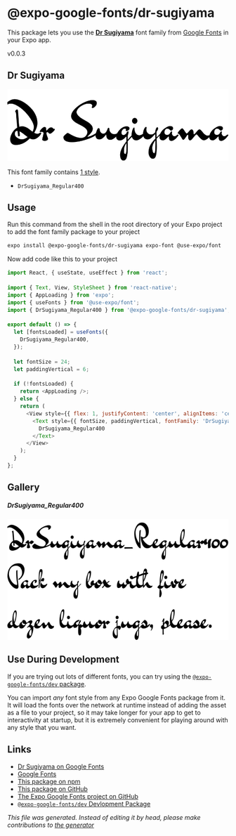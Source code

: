 # @expo-google-fonts/dr-sugiyama

This package lets you use the [**Dr Sugiyama**](https://fonts.google.com/specimen/Dr+Sugiyama) font family from [Google Fonts](https://fonts.google.com/) in your Expo app.

v0.0.3

## Dr Sugiyama

![Dr Sugiyama](./font-family.png)

This font family contains [1 style](#gallery).

- `DrSugiyama_Regular400`

## Usage

Run this command from the shell in the root directory of your Expo project to add the font family package to your project
```sh
expo install @expo-google-fonts/dr-sugiyama expo-font @use-expo/font
```

Now add code like this to your project
```js
import React, { useState, useEffect } from 'react';

import { Text, View, StyleSheet } from 'react-native';
import { AppLoading } from 'expo';
import { useFonts } from '@use-expo/font';
import { DrSugiyama_Regular400 } from '@expo-google-fonts/dr-sugiyama';

export default () => {
  let [fontsLoaded] = useFonts({
    DrSugiyama_Regular400,
  });

  let fontSize = 24;
  let paddingVertical = 6;

  if (!fontsLoaded) {
    return <AppLoading />;
  } else {
    return (
      <View style={{ flex: 1, justifyContent: 'center', alignItems: 'center' }}>
        <Text style={{ fontSize, paddingVertical, fontFamily: 'DrSugiyama_Regular400' }}>
          DrSugiyama_Regular400
        </Text>
      </View>
    );
  }
};

```

## Gallery

##### DrSugiyama_Regular400
![DrSugiyama_Regular400](./222640befef81fb644265039a2b7df8ab86103b0d4427b5a88b9fb9ebbbcd273.ttf.png)


## Use During Development

If you are trying out lots of different fonts, you can try using the [`@expo-google-fonts/dev` package](https://github.com/expo/google-fonts/tree/master/font-packages/dev#readme).

You can import *any* font style from any Expo Google Fonts package from it. It will load the fonts
over the network at runtime instead of adding the asset as a file to your project, so it may take longer
for your app to get to interactivity at startup, but it is extremely convenient
for playing around with any style that you want.

## Links

- [Dr Sugiyama on Google Fonts](https://fonts.google.com/specimen/Dr+Sugiyama)
- [Google Fonts](https://fonts.google.com/)
- [This package on npm](https://www.npmjs.com/package/@expo-google-fonts/dr-sugiyama)
- [This package on GitHub](https://github.com/expo/google-fonts/tree/master/font-packages/dr-sugiyama)
- [The Expo Google Fonts project on GitHub](https://github.com/expo/google-fonts)
- [`@expo-google-fonts/dev` Devlopment Package](https://github.com/expo/google-fonts/tree/master/font-packages/dev)


*This file was generated. Instead of editing it by head, please make contributions to [the generator](https://github.com/expo/google-fonts/tree/master/packages/generator)*
